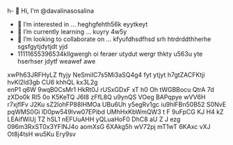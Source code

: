 h- 👋 Hi, I’m @davalinasosalina
- 👀 I’m interested in ... heghgfehth56k eyytkeyt
- 🌱 I’m currently learning ... kuyry 4w5y
- 💞️ I’m looking to collaborate on ... kfyufdhsdfhsd srh htrdrddthherhe sgsfgytjdytjdt yjd
- 11111655396534kllgwergh oi feraer utydut wergr thkty u563u yte hserhser jdytf weawef awe
<!---ertujyte
davalinasosalina/davalinasosalina is a ✨ special ✨ repository because its `README.md` (this file) appears on your GitHub profile.
You can click the Preview link to take a look at your changes.
--->
xwPh63JRFHyLZ ftyjy
NeSmiIC7s5Mi3aSQ4g4
fyt ytjyt
h7gtZACFKtji
   hvKl2ld3gb
CU6 khhQL kx3L2g  
enP1 q6W 9wqB0CsMr1 HkRt0J rUSxGDxF xT h0   Oh tWGBBocu QtrA  7d zXDo0k Rl5 0o K5KeTQ J6I8 zFfL8Q u9ynQS VOeg BAPqpye wVV6H r7xjflFv J2Ku sZ2lohFP88lHMOa UBu6Uh y5egRv1gc  iu9hlFBn50B52 S0NvE pqWMS0Gi lD0pw549lvw07EPibd UMhHxKbWmQW3 t F 9uFpCG KJ H4 kZ LEAifWiUj TZ    hSL1 nEFUuAHH yQLuaHoF0  DhC8 aU  Z J ezg 096m3RxST0x3YFlNJ4o aomXsG 6XAkg5h wV72pj mT1wT 6KAxc  vXJ Ot8j4tsH wu5Ku Ery9sv 
